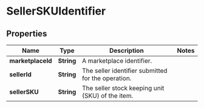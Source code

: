 # SellerSKUIdentifier

## Properties
Name | Type | Description | Notes
------------ | ------------- | ------------- | -------------
**marketplaceId** | **String** | A marketplace identifier. | 
**sellerId** | **String** | The seller identifier submitted for the operation. | 
**sellerSKU** | **String** | The seller stock keeping unit (SKU) of the item. | 
